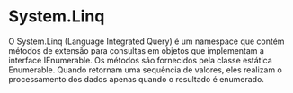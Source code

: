 # System.Linq

O System.Linq (Language Integrated Query) é um namespace que contém métodos de extensão para consultas em objetos que implementam a interface IEnumerable<T>. Os métodos são fornecidos pela classe estática Enumerable. Quando retornam uma sequência de valores, eles realizam o processamento dos dados apenas quando o resultado é enumerado.